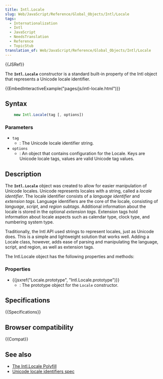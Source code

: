 ```yaml
---
title: Intl.Locale
slug: Web/JavaScript/Reference/Global_Objects/Intl/Locale
tags:
  - Internationalization
  - Intl
  - JavaScript
  - NeedsTranslation
  - Reference
  - TopicStub
translation_of: Web/JavaScript/Reference/Global_Objects/Intl/Locale
---
```


{{JSRef}}

The **`Intl.Locale`** constructor is a standard built-in property of the Intl object that represents a Unicode locale identifier.

{{EmbedInteractiveExample("pages/js/intl-locale.html")}}

## Syntax

```js
    new Intl.Locale(tag [, options])
```

### Parameters

- `tag`
  - : The Unicode locale identifier string.
- `options`
  - : An object that contains configuration for the Locale. Keys are Unicode locale tags, values are valid Unicode tag values.

## Description

The **`Intl.Locale`** object was created to allow for easier manipulation of Unicode locales. Unicode represents locales with a string, called a _locale identifier_. The locale identifier consists of a _language identifier_ and _extension tags_. Language identifiers are the core of the locale, consisting of _language_, _script_, and _region subtags_. Additional information about the locale is stored in the optional _extension tags_. Extension tags hold information about locale aspects such as calendar type, clock type, and numbering system type.

Traditionally, the Intl API used strings to represent locales, just as Unicode does. This is a simple and lightweight solution that works well. Adding a Locale class, however, adds ease of parsing and manipulating the language, script, and region, as well as extension tags.

The Intl.Locale object has the following properties and methods:

### Properties

- {{jsxref("Locale.prototype", "Intl.Locale.prototype")}}
  - : The prototype object for the `Locale` constructor.

## Specifications

{{Specifications}}

## Browser compatibility

{{Compat}}

## See also

- [The Intl.Locale Polyfill](https://github.com/zbraniecki/Intl.js/tree/intllocale)
- [Unicode locale identifiers spec](https://www.unicode.org/reports/tr35/#Canonical_Unicode_Locale_Identifiers)
